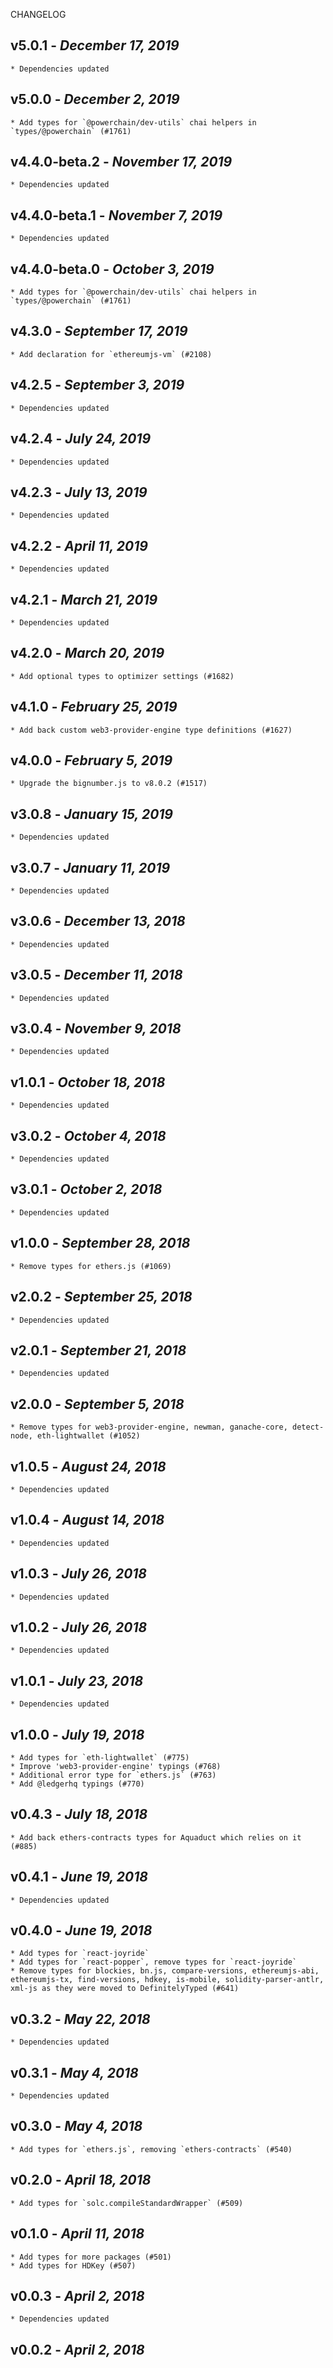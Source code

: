 <!--
changelogUtils.file is auto-generated using the monorepo-scripts package. Don't edit directly.
Edit the package's CHANGELOG.json file only.
-->

CHANGELOG

## v5.0.1 - _December 17, 2019_

    * Dependencies updated

## v5.0.0 - _December 2, 2019_

    * Add types for `@powerchain/dev-utils` chai helpers in `types/@powerchain` (#1761)

## v4.4.0-beta.2 - _November 17, 2019_

    * Dependencies updated

## v4.4.0-beta.1 - _November 7, 2019_

    * Dependencies updated

## v4.4.0-beta.0 - _October 3, 2019_

    * Add types for `@powerchain/dev-utils` chai helpers in `types/@powerchain` (#1761)

## v4.3.0 - _September 17, 2019_

    * Add declaration for `ethereumjs-vm` (#2108)

## v4.2.5 - _September 3, 2019_

    * Dependencies updated

## v4.2.4 - _July 24, 2019_

    * Dependencies updated

## v4.2.3 - _July 13, 2019_

    * Dependencies updated

## v4.2.2 - _April 11, 2019_

    * Dependencies updated

## v4.2.1 - _March 21, 2019_

    * Dependencies updated

## v4.2.0 - _March 20, 2019_

    * Add optional types to optimizer settings (#1682)

## v4.1.0 - _February 25, 2019_

    * Add back custom web3-provider-engine type definitions (#1627)

## v4.0.0 - _February 5, 2019_

    * Upgrade the bignumber.js to v8.0.2 (#1517)

## v3.0.8 - _January 15, 2019_

    * Dependencies updated

## v3.0.7 - _January 11, 2019_

    * Dependencies updated

## v3.0.6 - _December 13, 2018_

    * Dependencies updated

## v3.0.5 - _December 11, 2018_

    * Dependencies updated

## v3.0.4 - _November 9, 2018_

    * Dependencies updated

## v1.0.1 - _October 18, 2018_

    * Dependencies updated

## v3.0.2 - _October 4, 2018_

    * Dependencies updated

## v3.0.1 - _October 2, 2018_

    * Dependencies updated

## v1.0.0 - _September 28, 2018_

    * Remove types for ethers.js (#1069)

## v2.0.2 - _September 25, 2018_

    * Dependencies updated

## v2.0.1 - _September 21, 2018_

    * Dependencies updated

## v2.0.0 - _September 5, 2018_

    * Remove types for web3-provider-engine, newman, ganache-core, detect-node, eth-lightwallet (#1052)

## v1.0.5 - _August 24, 2018_

    * Dependencies updated

## v1.0.4 - _August 14, 2018_

    * Dependencies updated

## v1.0.3 - _July 26, 2018_

    * Dependencies updated

## v1.0.2 - _July 26, 2018_

    * Dependencies updated

## v1.0.1 - _July 23, 2018_

    * Dependencies updated

## v1.0.0 - _July 19, 2018_

    * Add types for `eth-lightwallet` (#775)
    * Improve 'web3-provider-engine' typings (#768)
    * Additional error type for `ethers.js` (#763)
    * Add @ledgerhq typings (#770)

## v0.4.3 - _July 18, 2018_

    * Add back ethers-contracts types for Aquaduct which relies on it (#885)

## v0.4.1 - _June 19, 2018_

    * Dependencies updated

## v0.4.0 - _June 19, 2018_

    * Add types for `react-joyride`
    * Add types for `react-popper`, remove types for `react-joyride`
    * Remove types for blockies, bn.js, compare-versions, ethereumjs-abi, ethereumjs-tx, find-versions, hdkey, is-mobile, solidity-parser-antlr, xml-js as they were moved to DefinitelyTyped (#641)

## v0.3.2 - _May 22, 2018_

    * Dependencies updated

## v0.3.1 - _May 4, 2018_

    * Dependencies updated

## v0.3.0 - _May 4, 2018_

    * Add types for `ethers.js`, removing `ethers-contracts` (#540)

## v0.2.0 - _April 18, 2018_

    * Add types for `solc.compileStandardWrapper` (#509)

## v0.1.0 - _April 11, 2018_

    * Add types for more packages (#501)
    * Add types for HDKey (#507)

## v0.0.3 - _April 2, 2018_

    * Dependencies updated

## v0.0.2 - _April 2, 2018_
